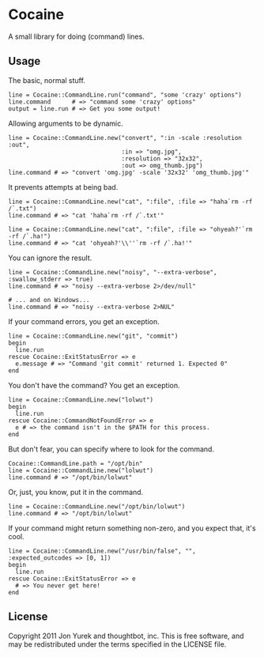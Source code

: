 # Cocaine

A small library for doing (command) lines.

## Usage

The basic, normal stuff.

    line = Cocaine::CommandLine.run("command", "some 'crazy' options")
    line.command      # => "command some 'crazy' options"
    output = line.run # => Get you some output!

Allowing arguments to be dynamic.

    line = Cocaine::CommandLine.new("convert", ":in -scale :resolution :out",
                                    :in => "omg.jpg",
                                    :resolution => "32x32",
                                    :out => omg_thumb.jpg")
    line.command # => "convert 'omg.jpg' -scale '32x32' 'omg_thumb.jpg'"

It prevents attempts at being bad.

    line = Cocaine::CommandLine.new("cat", ":file", :file => "haha`rm -rf /`.txt")
    line.command # => "cat 'haha`rm -rf /`.txt'"

    line = Cocaine::CommandLine.new("cat", ":file", :file => "ohyeah?'`rm -rf /`.ha!")
    line.command # => "cat 'ohyeah?'\\''`rm -rf /`.ha!'"

You can ignore the result.

    line = Cocaine::CommandLine.new("noisy", "--extra-verbose", :swallow_stderr => true)
    line.command # => "noisy --extra-verbose 2>/dev/null"

    # ... and on Windows...
    line.command # => "noisy --extra-verbose 2>NUL"

If your command errors, you get an exception.

    line = Cocaine::CommandLine.new("git", "commit")
    begin
      line.run
    rescue Cocaine::ExitStatusError => e
      e.message # => "Command 'git commit' returned 1. Expected 0"
    end

You don't have the command? You get an exception.

    line = Cocaine::CommandLine.new("lolwut")
    begin
      line.run
    rescue Cocaine::CommandNotFoundError => e
      e # => the command isn't in the $PATH for this process.
    end

But don't fear, you can specify where to look for the command.

    Cocaine::CommandLine.path = "/opt/bin"
    line = Cocaine::CommandLine.new("lolwut")
    line.command # => "/opt/bin/lolwut"

Or, just, you know, put it in the command.

    line = Cocaine::CommandLine.new("/opt/bin/lolwut")
    line.command # => "/opt/bin/lolwut"

If your command might return something non-zero, and you expect that, it's cool.

    line = Cocaine::CommandLine.new("/usr/bin/false", "", :expected_outcodes => [0, 1])
    begin
      line.run
    rescue Cocaine::ExitStatusError => e
      # => You never get here!
    end

## License

Copyright 2011 Jon Yurek and thoughtbot, inc. This is free software, and may be redistributed under the terms specified in the LICENSE file.

